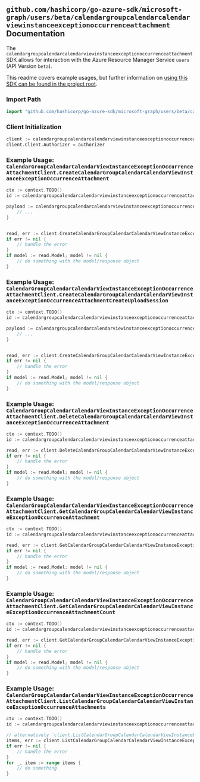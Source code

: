 
## `github.com/hashicorp/go-azure-sdk/microsoft-graph/users/beta/calendargroupcalendarcalendarviewinstanceexceptionoccurrenceattachment` Documentation

The `calendargroupcalendarcalendarviewinstanceexceptionoccurrenceattachment` SDK allows for interaction with the Azure Resource Manager Service `users` (API Version `beta`).

This readme covers example usages, but further information on [using this SDK can be found in the project root](https://github.com/hashicorp/go-azure-sdk/tree/main/docs).

### Import Path

```go
import "github.com/hashicorp/go-azure-sdk/microsoft-graph/users/beta/calendargroupcalendarcalendarviewinstanceexceptionoccurrenceattachment"
```


### Client Initialization

```go
client := calendargroupcalendarcalendarviewinstanceexceptionoccurrenceattachment.NewCalendarGroupCalendarCalendarViewInstanceExceptionOccurrenceAttachmentClientWithBaseURI("https://management.azure.com")
client.Client.Authorizer = authorizer
```


### Example Usage: `CalendarGroupCalendarCalendarViewInstanceExceptionOccurrenceAttachmentClient.CreateCalendarGroupCalendarCalendarViewInstanceExceptionOccurrenceAttachment`

```go
ctx := context.TODO()
id := calendargroupcalendarcalendarviewinstanceexceptionoccurrenceattachment.NewUserIdCalendarGroupIdCalendarIdCalendarViewIdInstanceIdExceptionOccurrenceID("userIdValue", "calendarGroupIdValue", "calendarIdValue", "eventIdValue", "eventId1Value", "eventId2Value")

payload := calendargroupcalendarcalendarviewinstanceexceptionoccurrenceattachment.Attachment{
	// ...
}


read, err := client.CreateCalendarGroupCalendarCalendarViewInstanceExceptionOccurrenceAttachment(ctx, id, payload)
if err != nil {
	// handle the error
}
if model := read.Model; model != nil {
	// do something with the model/response object
}
```


### Example Usage: `CalendarGroupCalendarCalendarViewInstanceExceptionOccurrenceAttachmentClient.CreateCalendarGroupCalendarCalendarViewInstanceExceptionOccurrenceAttachmentCreateUploadSession`

```go
ctx := context.TODO()
id := calendargroupcalendarcalendarviewinstanceexceptionoccurrenceattachment.NewUserIdCalendarGroupIdCalendarIdCalendarViewIdInstanceIdExceptionOccurrenceID("userIdValue", "calendarGroupIdValue", "calendarIdValue", "eventIdValue", "eventId1Value", "eventId2Value")

payload := calendargroupcalendarcalendarviewinstanceexceptionoccurrenceattachment.CreateCalendarGroupCalendarCalendarViewInstanceExceptionOccurrenceAttachmentCreateUploadSessionRequest{
	// ...
}


read, err := client.CreateCalendarGroupCalendarCalendarViewInstanceExceptionOccurrenceAttachmentCreateUploadSession(ctx, id, payload)
if err != nil {
	// handle the error
}
if model := read.Model; model != nil {
	// do something with the model/response object
}
```


### Example Usage: `CalendarGroupCalendarCalendarViewInstanceExceptionOccurrenceAttachmentClient.DeleteCalendarGroupCalendarCalendarViewInstanceExceptionOccurrenceAttachment`

```go
ctx := context.TODO()
id := calendargroupcalendarcalendarviewinstanceexceptionoccurrenceattachment.NewUserIdCalendarGroupIdCalendarIdCalendarViewIdInstanceIdExceptionOccurrenceIdAttachmentID("userIdValue", "calendarGroupIdValue", "calendarIdValue", "eventIdValue", "eventId1Value", "eventId2Value", "attachmentIdValue")

read, err := client.DeleteCalendarGroupCalendarCalendarViewInstanceExceptionOccurrenceAttachment(ctx, id)
if err != nil {
	// handle the error
}
if model := read.Model; model != nil {
	// do something with the model/response object
}
```


### Example Usage: `CalendarGroupCalendarCalendarViewInstanceExceptionOccurrenceAttachmentClient.GetCalendarGroupCalendarCalendarViewInstanceExceptionOccurrenceAttachment`

```go
ctx := context.TODO()
id := calendargroupcalendarcalendarviewinstanceexceptionoccurrenceattachment.NewUserIdCalendarGroupIdCalendarIdCalendarViewIdInstanceIdExceptionOccurrenceIdAttachmentID("userIdValue", "calendarGroupIdValue", "calendarIdValue", "eventIdValue", "eventId1Value", "eventId2Value", "attachmentIdValue")

read, err := client.GetCalendarGroupCalendarCalendarViewInstanceExceptionOccurrenceAttachment(ctx, id)
if err != nil {
	// handle the error
}
if model := read.Model; model != nil {
	// do something with the model/response object
}
```


### Example Usage: `CalendarGroupCalendarCalendarViewInstanceExceptionOccurrenceAttachmentClient.GetCalendarGroupCalendarCalendarViewInstanceExceptionOccurrenceAttachmentCount`

```go
ctx := context.TODO()
id := calendargroupcalendarcalendarviewinstanceexceptionoccurrenceattachment.NewUserIdCalendarGroupIdCalendarIdCalendarViewIdInstanceIdExceptionOccurrenceID("userIdValue", "calendarGroupIdValue", "calendarIdValue", "eventIdValue", "eventId1Value", "eventId2Value")

read, err := client.GetCalendarGroupCalendarCalendarViewInstanceExceptionOccurrenceAttachmentCount(ctx, id)
if err != nil {
	// handle the error
}
if model := read.Model; model != nil {
	// do something with the model/response object
}
```


### Example Usage: `CalendarGroupCalendarCalendarViewInstanceExceptionOccurrenceAttachmentClient.ListCalendarGroupCalendarCalendarViewInstanceExceptionOccurrenceAttachments`

```go
ctx := context.TODO()
id := calendargroupcalendarcalendarviewinstanceexceptionoccurrenceattachment.NewUserIdCalendarGroupIdCalendarIdCalendarViewIdInstanceIdExceptionOccurrenceID("userIdValue", "calendarGroupIdValue", "calendarIdValue", "eventIdValue", "eventId1Value", "eventId2Value")

// alternatively `client.ListCalendarGroupCalendarCalendarViewInstanceExceptionOccurrenceAttachments(ctx, id)` can be used to do batched pagination
items, err := client.ListCalendarGroupCalendarCalendarViewInstanceExceptionOccurrenceAttachmentsComplete(ctx, id)
if err != nil {
	// handle the error
}
for _, item := range items {
	// do something
}
```
